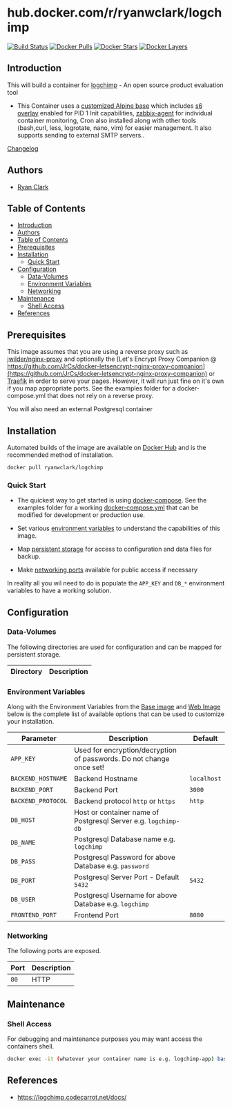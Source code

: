 # hub.docker.com/r/ryanwclark/logchimp

[![Build Status](https://img.shields.io/docker/build/ryanwclark/logchimp.svg)](https://hub.docker.com/r/ryanwclark/logchimp)
[![Docker Pulls](https://img.shields.io/docker/pulls/ryanwclark/logchimp.svg)](https://hub.docker.com/r/ryanwclark/logchimp)
[![Docker Stars](https://img.shields.io/docker/stars/ryanwclark/logchimp.svg)](https://hub.docker.com/r/ryanwclark/logchimp)
[![Docker Layers](https://images.microbadger.com/badges/image/ryanwclark/logchimp.svg)](https://microbadger.com/images/ryanwclark/logchimp)

## Introduction

This will build a container for [logchimp](https://logchimp.io/) - An open source product evaluation tool

* This Container uses a [customized Alpine base](https://hub.docker.com/r/ryanwclark/alpine) which includes [s6 overlay](https://github.com/just-containers/s6-overlay) enabled for PID 1 Init capabilities, [zabbix-agent](https://zabbix.org) for individual container monitoring, Cron also installed along with other tools (bash,curl, less, logrotate, nano, vim) for easier management. It also supports sending to external SMTP servers..

[Changelog](CHANGELOG.md)

## Authors

- [Ryan Clark](https://github.com/ryanwclark)

## Table of Contents


- [Introduction](#introduction)
- [Authors](#authors)
- [Table of Contents](#table-of-contents)
- [Prerequisites](#prerequisites)
- [Installation](#installation)
  - [Quick Start](#quick-start)
- [Configuration](#configuration)
  - [Data-Volumes](#data-volumes)
  - [Environment Variables](#environment-variables)
  - [Networking](#networking)
- [Maintenance](#maintenance)
  - [Shell Access](#shell-access)
- [References](#references)

## Prerequisites

This image assumes that you are using a reverse proxy such as
[jwilder/nginx-proxy](https://github.com/jwilder/nginx-proxy) and optionally the [Let's Encrypt Proxy
Companion @
https://github.com/JrCs/docker-letsencrypt-nginx-proxy-companion](https://github.com/JrCs/docker-letsencrypt-nginx-proxy-companion)
or [Traefik](https://github.com/ryanwclark/docker-traefik) in order to serve your pages. However, it will run just fine on it's own if you map appropriate ports. See the examples folder for a docker-compose.yml that does not rely on a reverse proxy.

You will also need an external Postgresql container

## Installation

Automated builds of the image are available on [Docker Hub](https://hub.docker.com/r/ryanwclark/logchimp) and is the recommended method of installation.

```bash
docker pull ryanwclark/logchimp
```

### Quick Start

* The quickest way to get started is using [docker-compose](https://docs.docker.com/compose/). See the examples folder for a working [docker-compose.yml](examples/docker-compose.yml) that can be modified for development or production use.

* Set various [environment variables](#environment-variables) to understand the capabilities of this image.
* Map [persistent storage](#data-volumes) for access to configuration and data files for backup.
* Make [networking ports](#networking) available for public access if necessary

In reality all you wil need to do is populate the `APP_KEY` and `DB_*` environment variables to have a working solution.

## Configuration

### Data-Volumes

The following directories are used for configuration and can be mapped for persistent storage.

| Directory | Description |
| --------- | ----------- |

### Environment Variables

Along with the Environment Variables from the [Base image](https://hub.docker.com/r/ryanwclark/alpine) and [Web Image](https://hub.docker.com/r/ryanwclark/nginx) below is the complete list of available options that can be used to customize your installation.

| Parameter          | Description                                                          | Default     |
| ------------------ | -------------------------------------------------------------------- | ----------- |
| `APP_KEY`          | Used for encryption/decryption of passwords. Do not change once set! |             |
| `BACKEND_HOSTNAME` | Backend Hostname                                                     | `localhost` |
| `BACKEND_PORT`     | Backend Port                                                         | `3000`      |
| `BACKEND_PROTOCOL` | Backend protocol `http` or `https`                                   | `http`      |
| `DB_HOST`          | Host or container name of Postgresql Server e.g. `logchimp-db`       |             |
| `DB_NAME`          | Postgresql Database name e.g. `logchimp`                             |             |
| `DB_PASS`          | Postgresql Password for above Database e.g. `password`               |             |
| `DB_PORT`          | Postgresql Server Port - Default `5432`                              | `5432`      |
| `DB_USER`          | Postgresql Username for above Database e.g. `logchimp`               |             |
| `FRONTEND_PORT`    | Frontend Port                                                        | `8080`      |

### Networking

The following ports are exposed.

| Port | Description |
| ---- | ----------- |
| `80` | HTTP        |


## Maintenance

### Shell Access

For debugging and maintenance purposes you may want access the containers shell.

```bash
docker exec -it (whatever your container name is e.g. logchimp-app) bash
```

## References

* <https://logchimp.codecarrot.net/docs/>
